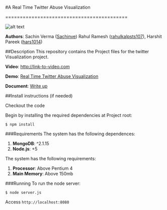 #A Real Time Twitter Abuse Visualization

==========================================

![alt text](https://raw.githubusercontent.com/NYU-CS6313-SPRING2016/Group-11-Twitter-Verbal-Abuse/master/screenshotapp.png "Screenshot")

**Authors**: Sachin Verma ([Sachinve](https://github.com/Sachinve)) Rahul Ramesh ([rahulkalpsts107](https://github.com/rahulkalpsts107)), Harshit Pareek ([hars1014](https://github.com/hars1014))

##Description
This repository contains the Project files for the twitter
Visualization project.

**Video**: http://link-to-video.com

**Demo**: [Real Time Twitter Abuse Visualization](https://twitterabusevis.herokuapp.com)

**Document**: [Write up](https://docs.google.com/a/nyu.edu/document/d/1-WKq0ZFl1h-N2R6Bk-kjpfILZj1k-0HSXsiSBkoMAUw/edit?usp=sharing)

##Install instructions (if needed)

Checkout the code

Begin by installing the required dependencies at Project root:

	$ npm install


###Requirements 
The system has the following dependences:

1. **MongoDB**: ^2.1.15 
2. **Node.js**: +5

The system has the following requirements:

1. **Processor**:  Above Pentium 4
1. **Main Memory**: Above 150mb

###Running
To run the node server:

	$ node server.js
Access `http://localhost:8080`

